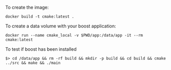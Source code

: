 To create the image:

    docker build -t cmake:latest .

To create a data volume with your boost application:

    docker run --name cmake_local -v $PWD/app:/data/app -it --rm cmake:latest

To test if boost has been installed 

    $> cd /data/app && rm -rf build && mkdir -p build && cd build && cmake ../src && make && ./main
